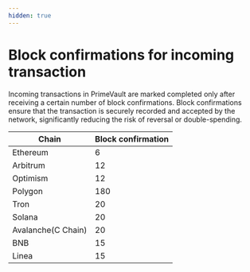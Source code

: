 ```yaml
---
hidden: true
---
```


# Block confirmations for incoming transaction

Incoming transactions in PrimeVault are marked completed only after receiving a certain number of block confirmations. Block confirmations ensure that the transaction is securely recorded and accepted by the network, significantly reducing the risk of reversal or double-spending.



| Chain              | Block confirmation |
| ------------------ | ------------------ |
| Ethereum           | 6                  |
| Arbitrum           | 12                 |
| Optimism           | 12                 |
| Polygon            | 180                |
| Tron               | 20                 |
| Solana             | 20                 |
| Avalanche(C Chain) | 20                 |
| BNB                | 15                 |
| Linea              | 15                 |


